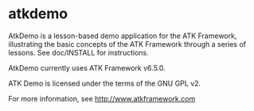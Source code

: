 atkdemo
=======

AtkDemo is a lesson-based demo application for the ATK Framework, illustrating the basic concepts of the ATK Framework through a series of lessons. See doc/INSTALL for instructions.

AtkDemo currently uses ATK Framework v6.5.0.

ATK Demo is licensed under the terms of the GNU GPL v2.

For more information, see http://www.atkframework.com
